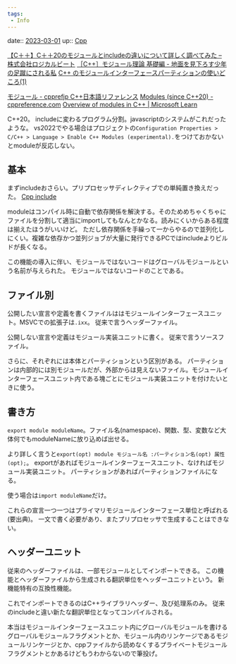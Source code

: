 ```yaml
---
tags:
 - Info
---
```


date:: [2023-03-01](/Daily_Note/2023-03-01.md)
up:: [Cpp](../Bar/Program/Cpp.md)

[【C＋＋】C＋＋20のモジュールとincludeの違いについて詳しく調べてみた – 株式会社ロジカルビート](https://logicalbeat.jp/blog/6223/)
[［C++］モジュール理論 基礎編 - 地面を見下ろす少年の足蹴にされる私](https://onihusube.hatenablog.com/entry/2019/07/07/025446)
[C++ のモジュールインターフェースパーティションの使いどころ(1)](https://zenn.dev/uyamae/articles/0acaee53777832)

[モジュール - cpprefjp C++日本語リファレンス](https://cpprefjp.github.io/lang/cpp20/modules.html)
[Modules (since C++20) - cppreference.com](https://en.cppreference.com/w/cpp/language/modules)
[Overview of modules in C++ | Microsoft Learn](https://learn.microsoft.com/en-us/cpp/cpp/modules-cpp?view=msvc-170)

C++20。
includeに変わるプログラム分割。javascriptのシステムがこれだったような。
vs2022でやる場合はプロジェクトの`Configuration Properties > C/C++ > Language > Enable C++ Modules (experimental).`をつけておかないとmoduleが反応しない。

## 基本

まずincludeおさらい。プリプロセッサディレクティブでの単純置き換えだった。
[Cpp include](Cpp%20include.md)

moduleはコンパイル時に自動で依存関係を解決する。そのためめちゃくちゃにファイルを分割して適当にimportしてもなんとかなる。読みにくいからある程度は揃えたほうがいいけど。
ただし依存関係を手繰って一からやるので並列化しにくい。複雑な依存かつ並列ジョブが大量に発行できるPCではincludeよりビルドが長くなる。

この機能の導入に伴い、モジュールではないコードはグローバルモジュールという名前が与えられた。
モジュールではないコードのことである。



## ファイル別
公開したい宣言や定義を書くファイルははモジュールインターフェースユニット。MSVCでの拡張子は`.ixx`。
従来で言うヘッダーファイル。

公開しない宣言や定義はモジュール実装ユニットに書く。
従来で言うソースファイル。

さらに、それぞれには本体とパーティションという区別がある。
パーティションは内部的には別モジュールだが、外部からは見えないファイル。モジュールインターフェースユニット内である塊ごとにモジュール実装ユニットを付けたいときに使う。

## 書き方
`export module moduleName`。ファイル名(namespace)、関数、型、変数など大体何でもmoduleNameに放り込めば出せる。

より詳しく言うと`export(opt) module モジュール名 :パーティション名(opt) 属性(opt);`。
exportがあればモジュールインターフェースユニット、なければモジュール実装ユニット。
パーティションがあればパーティションファイルになる。

使う場合は`import moduleName`だけ。

これらの宣言一つ一つはプライマリモジュールインターフェース単位と呼ばれる(要出典)。
一文で書く必要があり、またプリプロセッサで生成することはできない。

## ヘッダーユニット
従来のヘッダーファイルは、一部モジュールとしてインポートできる。
この機能とヘッダーファイルから生成される翻訳単位をヘッダーユニットという。
新機能特有の互換性機能。

これでインポートできるのはC++ライブラリヘッダー、及び処理系のみ。
従来のincludeと違い新たな翻訳単位となってコンパイルされる。


本当はモジュールインターフェースユニット内にグローバルモジュールを書けるグローバルモジュールフラグメントとか、モジュール内のリンケージであるモジュールリンケージとか、cppファイルから読めなくするプライベートモジュールフラグメントとかあるけどもうわからないので筆投げ。
